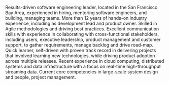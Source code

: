 Results-driven software engineering leader, located in the San Francisco Bay Area, experienced in hiring, mentoring software engineers, and building, managing teams. More than 12 years of hands-on industry experience, including as development lead and product owner. Skilled in Agile methodologies and driving best practices. Excellent communication skills with experience in collaborating with cross-functional stakeholders, including users, executive leadership, product management and customer support, to gather requirements, manage backlog and drive road-map. Quick learner, self-driven with proven track record in delivering projects that involved learning new technologies, while driving product adoption across multiple releases. Recent experience in cloud computing, distributed systems and data infrastructure with a focus on real-time high-throughput streaming data. Current core competencies in large-scale system design and people, project management.
